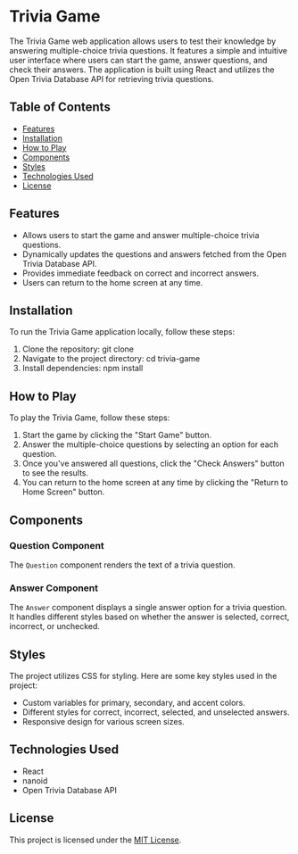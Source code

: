 # Trivia Game

The Trivia Game web application allows users to test their knowledge by answering multiple-choice trivia questions. It features a simple and intuitive user interface where users can start the game, answer questions, and check their answers. The application is built using React and utilizes the Open Trivia Database API for retrieving trivia questions.

## Table of Contents

- [Features](#features)
- [Installation](#installation)
- [How to Play](#how-to-play)
- [Components](#components)
- [Styles](#styles)
- [Technologies Used](#technologies-used)
- [License](#license)

## Features

- Allows users to start the game and answer multiple-choice trivia questions.
- Dynamically updates the questions and answers fetched from the Open Trivia Database API.
- Provides immediate feedback on correct and incorrect answers.
- Users can return to the home screen at any time.

## Installation

To run the Trivia Game application locally, follow these steps:

1. Clone the repository: git clone <repository-url>
2. Navigate to the project directory: cd trivia-game
3. Install dependencies: npm install

## How to Play

To play the Trivia Game, follow these steps:

1. Start the game by clicking the "Start Game" button.
2. Answer the multiple-choice questions by selecting an option for each question.
3. Once you've answered all questions, click the "Check Answers" button to see the results.
4. You can return to the home screen at any time by clicking the "Return to Home Screen" button.

## Components

### Question Component

The `Question` component renders the text of a trivia question.

### Answer Component

The `Answer` component displays a single answer option for a trivia question. It handles different styles based on whether the answer is selected, correct, incorrect, or unchecked.

## Styles

The project utilizes CSS for styling. Here are some key styles used in the project:

- Custom variables for primary, secondary, and accent colors.
- Different styles for correct, incorrect, selected, and unselected answers.
- Responsive design for various screen sizes.

## Technologies Used

- React
- nanoid
- Open Trivia Database API

## License

This project is licensed under the [MIT License](LICENSE).
